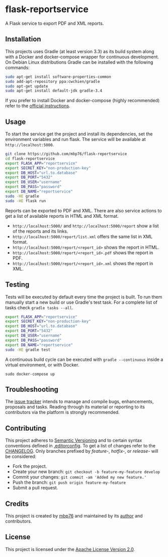 # flask-reportservice

A Flask service to export PDF and XML reports.

## Installation

This projects uses Gradle (at least version 3.3) as its build system along with
a Docker and docker-compose wrapper for continuous development. On Debian Linux
distributions Gradle can be installed with the following commands:

```bash
sudo apt-get install software-properties-common
sudo add-apt-repository ppa:cwchien/gradle
sudo apt-get update
sudo apt-get install default-jdk gradle-3.4
```

If you prefer to install Docker and docker-compose (highly recommended) refer to
the [official instructions][install-docker-compose].

## Usage

To start the service get the project and install its dependencies, set the
environment variables and run flask. The service will be available at
`http://localhost:5000`.

```bash
git clone https://github.com/mbp76/flask-reportservice
cd flask-reportservice
export FLASK_APP="reportservice"
export SECRET_KEY="non-production-key"
export DB_HOST="url.to.database"
export DB_PORT="5432"
export DB_USER="username"
export DB_PASS="password"
export DB_NAME="reportservice"
sudo -HE gradle
sudo -HE flask run
```

Reports can be exported to PDF and XML. There are also service actions to get a
list of available reports in HTML and XML format.

  - `http://localhost:5000/` and `http://localhost:5000/report` show a list of
    the reports and its links.
  - `http://localhost:5000/report/list.xml` offers the same list in XML format.
  - `http://localhost:5000/report/<report_id>` shows the report in HTML.
  - `http://localhost:5000/report/<report_id>.pdf` shows the report in PDF.
  - `http://localhost:5000/report/<report_id>.xml` shows the report in XML.

## Testing

Tests will be executed by default every time the project is built. To run them
manually start a new build or use Gradle's test task. For a complete list of
tasks check `gradle tasks --all`.

```bash
export FLASK_APP="reportservice"
export SECRET_KEY="non-production-key"
export DB_HOST="url.to.database"
export DB_PORT="5432"
export DB_USER="username"
export DB_PASS="password"
export DB_NAME="reportservice"
sudo -HE gradle test
```

A continuous build cycle can be executed with `gradle --continuous` inside a
virtual environment, or with Docker.

```
sudo docker-compose up
```

## Troubleshooting

The [issue tracker][issue-tracker] intends to manage and compile bugs,
enhancements, proposals and tasks. Reading through its material or reporting to
its contributors via the platform is strongly recommended.

## Contributing

This project adheres to [Semantic Versioning][semver] and to certain syntax
conventions defined in [.editorconfig][editorconfig]. To get a list of changes
refer to the [CHANGELOG][changelog]. Only branches prefixed by *feature-*,
*hotfix-*, or *release-* will be considered:

  - Fork the project.
  - Create your new branch: `git checkout -b feature-my-feature develop`
  - Commit your changes: `git commit -am 'Added my new feature.'`
  - Push the branch: `git push origin feature-my-feature`
  - Submit a pull request.

## Credits

This project is created by [mbp76][author] and maintained by its
[author][author] and contributors.

## License

This project is licensed under the [Apache License Version 2.0][license].

[author]: https://mbp76.github.io
[issue-tracker]: https://github.com/mbp76/flask-reportservice/issues
[editorconfig]: .editorconfig
[changelog]: CHANGELOG.md
[license]: LICENSE
[semver]: http://semver.org
[install-docker-compose]: https://docs.docker.com/compose/install/
